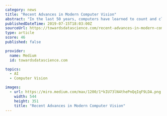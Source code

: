 ```yaml
---
category: news
title: "Recent Advances in Modern Computer Vision"
abstract: "In the last 50 years, computers have learned to count and classify but still weren’t able to see until now. Today, as of 2019, the field of computer vision is rapidly flourishing, holding vast potential to alleviate everything from healthcare disparities ..."
publishedDateTime: 2019-07-15T18:03:00Z
sourceUrl: https://towardsdatascience.com/recent-advances-in-modern-computer-vision-56801edab980
type: article
score: 46
published: false

provider:
  name: Medium
  id: towardsdatascience.com

topics:
  - AI
  - Computer Vision

images:
  - url: https://miro.medium.com/max/1200/1*kIU73lN4thePnQqIqF9LDA.png
    width: 544
    height: 351
    title: "Recent Advances in Modern Computer Vision"
---
```

